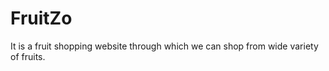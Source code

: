 # FruitZo

It is a fruit shopping website through which we can shop from wide variety of fruits.<br>
